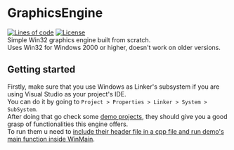 # GraphicsEngine
[![Lines of code](https://tokei.rs/b1/github/Szczurox/GraphicsEngine)](https://github.com/Szczurox/GraphicsEngine)
[![License](https://img.shields.io/github/license/Szczurox/GraphicsEngine?service=github)](https://github.com/Szczurox/GraphicsEngine/blob/main/LICENSE)   
Simple Win32 graphics engine built from scratch.   
Uses Win32 for Windows 2000 or higher, doesn't work on older versions.   

## Getting started
Firstly, make sure that you use Windows as Linker's subsystem if you are using Visual Studio as your project's IDE.   
You can do it by going to `Project > Properties > Linker > System > SubSystem`.   
After doing that go check some [demo projects](https://github.com/Szczurox/GraphicsEngine/tree/main/src/demo), they should give you a good grasp of functionalities this engine offers.   
To run them u need to [include their header file in a cpp file and run demo's main function inside WinMain](https://github.com/Szczurox/GraphicsEngine/blob/main/src/main.cpp).   
